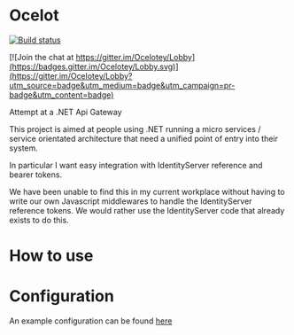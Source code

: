 # Ocelot

[![Build status](https://ci.appveyor.com/api/projects/status/roahbe4nl526ysya?svg=true)](https://ci.appveyor.com/project/TomPallister/ocelot)

[![Join the chat at https://gitter.im/Ocelotey/Lobby](https://badges.gitter.im/Ocelotey/Lobby.svg)](https://gitter.im/Ocelotey/Lobby?utm_source=badge&utm_medium=badge&utm_campaign=pr-badge&utm_content=badge)

Attempt at a .NET Api Gateway

This project is aimed at people using .NET running 
a micro services / service orientated architecture 
that need a unified point of entry into their system.

In particular I want easy integration with 
IdentityServer reference and bearer tokens. 

We have been unable to find this in my current workplace
without having to write our own Javascript middlewares 
to handle the IdentityServer reference tokens. We would
rather use the IdentityServer code that already exists
to do this.

# How to use

# Configuration

An example configuration can be found [here](https://github.com/TomPallister/Ocelot/blob/develop/test/Ocelot.ManualTest/configuration.yaml ) 


